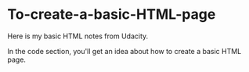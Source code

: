 # To-create-a-basic-HTML-page
Here is my basic HTML notes from Udacity.

In the code section, you'll get an idea about how to create a basic HTML page. 
